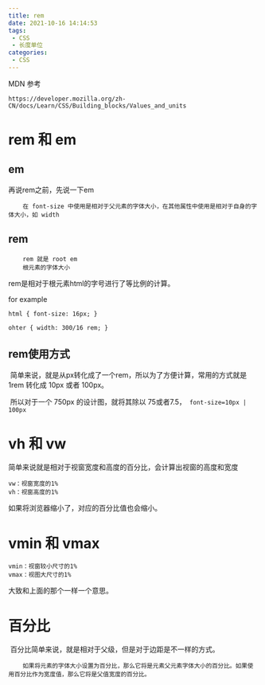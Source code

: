 ```yaml
---
title: rem
date: 2021-10-16 14:14:53
tags: 
 - CSS
 - 长度单位
categories:
 - CSS
---
```



MDN 参考

```
https://developer.mozilla.org/zh-CN/docs/Learn/CSS/Building_blocks/Values_and_units
```



# rem 和 em

## em

再说rem之前，先说一下em

```
	在 font-size 中使用是相对于父元素的字体大小，在其他属性中使用是相对于自身的字体大小，如 width
```

## rem

```
	rem 就是 root em
	根元素的字体大小
```

rem是相对于根元素html的字号进行了等比例的计算。

for example

```
html { font-size: 16px; }

ohter { width: 300/16 rem; }
```

## rem使用方式

​		简单来说，就是从px转化成了一个rem，所以为了方便计算，常用的方式就是 1rem 转化成 10px 或者 100px。

​		所以对于一个 750px 的设计图，就将其除以 75或者7.5，` font-size=10px | 100px` 



# vh 和 vw

简单来说就是相对于视窗宽度和高度的百分比，会计算出视窗的高度和宽度

```
vw：视窗宽度的1%
vh：视窗高度的1%
```

如果将浏览器缩小了，对应的百分比值也会缩小。



# vmin 和 vmax

```
vmin：视窗较小尺寸的1%
vmax：视图大尺寸的1%
```

大致和上面的那个一样一个意思。



# 百分比

​		百分比简单来说，就是相对于父级，但是对于边距是不一样的方式。

```
	如果将元素的字体大小设置为百分比，那么它将是元素父元素字体大小的百分比。如果使用百分比作为宽度值，那么它将是父值宽度的百分比。
```

